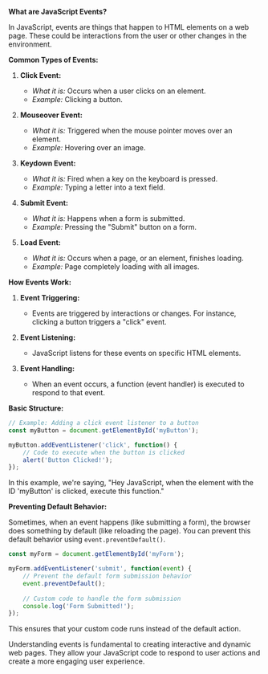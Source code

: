 **What are JavaScript Events?**

In JavaScript, events are things that happen to HTML elements on a web page. These could be interactions from the user or other changes in the environment.

**Common Types of Events:**

1. **Click Event:**
   - *What it is:* Occurs when a user clicks on an element.
   - *Example:* Clicking a button.

2. **Mouseover Event:**
   - *What it is:* Triggered when the mouse pointer moves over an element.
   - *Example:* Hovering over an image.

3. **Keydown Event:**
   - *What it is:* Fired when a key on the keyboard is pressed.
   - *Example:* Typing a letter into a text field.

4. **Submit Event:**
   - *What it is:* Happens when a form is submitted.
   - *Example:* Pressing the "Submit" button on a form.

5. **Load Event:**
   - *What it is:* Occurs when a page, or an element, finishes loading.
   - *Example:* Page completely loading with all images.

**How Events Work:**

1. **Event Triggering:**
   - Events are triggered by interactions or changes. For instance, clicking a button triggers a "click" event.

2. **Event Listening:**
   - JavaScript listens for these events on specific HTML elements.

3. **Event Handling:**
   - When an event occurs, a function (event handler) is executed to respond to that event.

**Basic Structure:**

```javascript
// Example: Adding a click event listener to a button
const myButton = document.getElementById('myButton');

myButton.addEventListener('click', function() {
    // Code to execute when the button is clicked
    alert('Button Clicked!');
});
```

In this example, we're saying, "Hey JavaScript, when the element with the ID 'myButton' is clicked, execute this function."

**Preventing Default Behavior:**

Sometimes, when an event happens (like submitting a form), the browser does something by default (like reloading the page). You can prevent this default behavior using `event.preventDefault()`.

```javascript
const myForm = document.getElementById('myForm');

myForm.addEventListener('submit', function(event) {
    // Prevent the default form submission behavior
    event.preventDefault();
    
    // Custom code to handle the form submission
    console.log('Form Submitted!');
});
```

This ensures that your custom code runs instead of the default action.

Understanding events is fundamental to creating interactive and dynamic web pages. They allow your JavaScript code to respond to user actions and create a more engaging user experience.